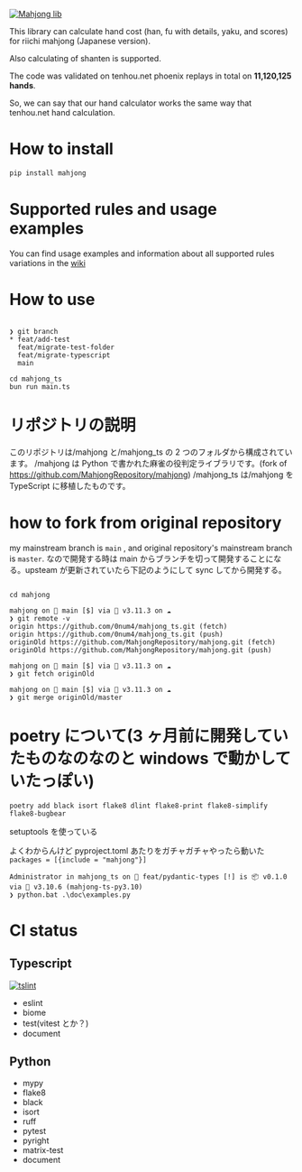 [![Mahjong lib](https://github.com/MahjongRepository/mahjong/actions/workflows/lint_and_test.yml/badge.svg)](https://github.com/MahjongRepository/mahjong/actions/workflows/lint_and_test.yml)

This library can calculate hand cost (han, fu with details, yaku, and scores) for riichi mahjong (Japanese version).

Also calculating of shanten is supported.

The code was validated on tenhou.net phoenix replays in total on **11,120,125 hands**.

So, we can say that our hand calculator works the same way that tenhou.net hand calculation.

# How to install

```bash
pip install mahjong
```

# Supported rules and usage examples

You can find usage examples and information about all supported rules variations in the [wiki](https://github.com/MahjongRepository/mahjong/wiki)

# How to use

```

❯ git branch
* feat/add-test
  feat/migrate-test-folder
  feat/migrate-typescript
  main

cd mahjong_ts
bun run main.ts
```

# リポジトリの説明

このリポジトリは/mahjong と/mahjong_ts の 2 つのフォルダから構成されています。
/mahjong は Python で書かれた麻雀の役判定ライブラリです。(fork of https://github.com/MahjongRepository/mahjong)
/mahjong_ts は/mahjong を TypeScript に移植したものです。

# how to fork from original repository

my mainstream branch is `main` , and original repository's mainstream branch is `master`.
なので開発する時は main からブランチを切って開発することになる。upsteam が更新されていたら下記のようにして sync してから開発する。

```

cd mahjong

mahjong on  main [$] via 🐍 v3.11.3 on ☁️
❯ git remote -v
origin https://github.com/0num4/mahjong_ts.git (fetch)
origin https://github.com/0num4/mahjong_ts.git (push)
originOld https://github.com/MahjongRepository/mahjong.git (fetch)
originOld https://github.com/MahjongRepository/mahjong.git (push)

mahjong on  main [$] via 🐍 v3.11.3 on ☁️
❯ git fetch originOld

mahjong on  main [$] via 🐍 v3.11.3 on ☁️
❯ git merge originOld/master

```

# poetry について(3 ヶ月前に開発していたものなのなのと windows で動かしていたっぽい)

```shell
poetry add black isort flake8 dlint flake8-print flake8-simplify flake8-bugbear
```

setuptools を使っている

よくわからんけど pyproject.toml あたりをガチャガチャやったら動いた
`packages = [{include = "mahjong"}]`

```
Administrator in mahjong_ts on  feat/pydantic-types [!] is 📦 v0.1.0 via 🐍 v3.10.6 (mahjong-ts-py3.10)
❯ python.bat .\doc\examples.py
```

# CI status

## Typescript

[![tslint](https://github.com/0num4/mahjong_ts/actions/workflows/eslint.yml/badge.svg)](https://github.com/0num4/mahjong_ts/actions/workflows/eslint.yml)

- eslint
- biome
- test(vitest とか？)
- document

## Python

- mypy
- flake8
- black
- isort
- ruff
- pytest
- pyright
- matrix-test
- document
